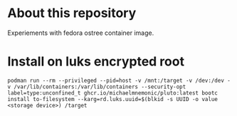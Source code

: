 # About this repository

Experiements with fedora ostree container image.

# Install on luks encrypted root

```
podman run --rm --privileged --pid=host -v /mnt:/target -v /dev:/dev -v /var/lib/containers:/var/lib/containers --security-opt label=type:unconfined_t ghcr.io/michaelmnemonic/pluto:latest bootc install to-filesystem --karg=rd.luks.uuid=$(blkid -s UUID -o value <storage device>) /target
```